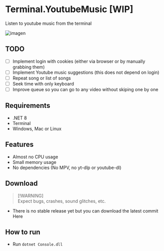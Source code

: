 # Terminal.YoutubeMusic [WIP]
Listen to youtube music from the terminal

![imagen](https://github.com/user-attachments/assets/2be7eb04-6baa-43b0-938d-8a6354a2f387)

## TODO
- [ ] Implement login with cookies (either via browser or by manually grabbing them)
- [ ] Implement Youtube music suggestions (this does not depend on login)
- [ ] Repeat song or list of songs
- [ ] Seek time with only keyboard
- [ ] Improve queue so you can go to any video without skiping one by one

## Requirements
- .NET 8
- Terminal
- Windows, Mac or Linux

## Features
- Almost no CPU usage 
- Small memory usage
- No dependencies (No MPV, no yt-dlp or youtube-dl)

## Download
> [!WARNING]\
> Expect bugs, crashes, sound glitches, etc.
- There is no stable release yet but you can download the latest commit Here

## How to run
- Run `dotnet Console.dll`

